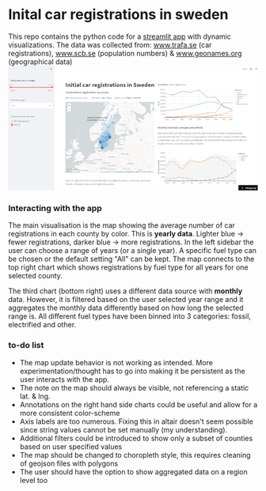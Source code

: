 # Inital car registrations in sweden
This repo contains the python code for a [streamlit app](https://emil-svensson-cars-in-sweden-app-5h4066.streamlit.app) with dynamic visualizations. 
The data was collected from: www.trafa.se (car registrations), www.scb.se (population numbers) & www.geonames.org (geographical data)
![image](https://github.com/emil-svensson/cars_in_sweden/blob/main/app_screenshot.png)


### Interacting with the app
The main visualisation is the map showing the average number of car registrations in each county by color. This is **yearly data**.  Lighter blue -> fewer registrations, darker blue -> more registrations. In the left sidebar the user can choose a range of years (or a single year). A specific fuel type can be chosen or the default setting "All" can be kept. The map connects to the top right chart which shows registrations by fuel type for all years for one selected county. 

The third chart (bottom right) uses a different data source with **monthly** data. However, it is filtered based on the user selected year range and it aggregates the monthly data differently based on how long the selected range is. All different fuel types have been binned into 3 categories: fossil, electrified and other.


### to-do list
- The map update behavior is not working as intended. More experimentation/thought has to go into making it be persistent as the user interacts with the app.
- The note on the map should always be visible, not referencing a static lat. & lng.
- Annotations on the right hand side charts could be useful and allow for a more consistent color-scheme
- Axis labels are too numerous. Fixing this in altair doesn't seem possible since string values cannot be set manually (my understanding).
- Additional filters could be introduced to show only a subset of counties based on user specified values
- The map should be changed to choropleth style, this requires cleaning of geojson files with polygons
- The user should have the option to show aggregated data on a region level too
